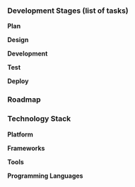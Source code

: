 ### Development Stages (list of tasks)
**Plan**

**Design**

**Development**

**Test**

**Deploy**

 
### Roadmap
 
 
### Technology Stack
**Platform**

**Frameworks**

**Tools**

**Programming Languages**
